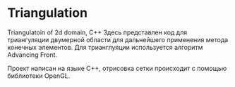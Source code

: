 # Triangulation
Triangulatoin of 2d domain, C++
Здесь представлен код для триангуляции двумерной области для дальнейшего применения метода конечных элементов. Для трианглуяции используется алгоритм Advancing Front.

Проект написан на языке C++, отрисовка сетки происходит с помощью библиотеки OpenGL.

